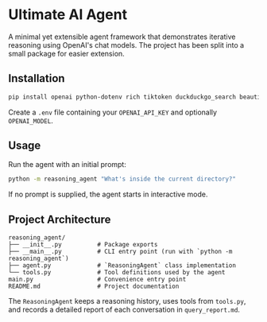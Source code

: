 # Ultimate AI Agent

A minimal yet extensible agent framework that demonstrates iterative reasoning using OpenAI's chat models. The project has been split into a small package for easier extension.

## Installation

```bash
pip install openai python-dotenv rich tiktoken duckduckgo_search beautifulsoup4 requests
```

Create a `.env` file containing your `OPENAI_API_KEY` and optionally `OPENAI_MODEL`.

## Usage

Run the agent with an initial prompt:

```bash
python -m reasoning_agent "What's inside the current directory?"
```

If no prompt is supplied, the agent starts in interactive mode.

## Project Architecture

```
reasoning_agent/
├── __init__.py          # Package exports
├── __main__.py          # CLI entry point (run with `python -m reasoning_agent`)
├── agent.py             # `ReasoningAgent` class implementation
└── tools.py             # Tool definitions used by the agent
main.py                  # Convenience entry point
README.md                # Project documentation
```

The `ReasoningAgent` keeps a reasoning history, uses tools from `tools.py`,
and records a detailed report of each conversation in `query_report.md`.
